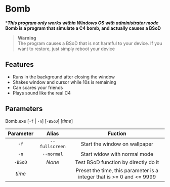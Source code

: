 # Bomb
****This program only works within Windows OS with administrator mode***  
**Bomb is a program that simulate a C4 bomb, and actually causes a BSoD**  
> **Warning**  
> The program causes a BSoD that is not harmful to your device. If you want to restore, just simply reboot your device

## Features
- Runs in the background after closing the window
- Shakes window and cursor while 10s is remaining
- Can scares your friends
- Plays sound like the real C4

## Parameters
Bomb.exe [`-f` | `-n`] [`-BSoD`] [*time*]

|Parameter|Alias|Fuction|
|:---:|:---:|:---:|
|`-f`|`--fullscreen`|Start the window on wallpaper|
|`-n`|`--normal`|Start widow with normal mode|
|`-BSoD`|*None*|Test BSoD function by directly do it|
|*time*||Preset the time, this parameter is a integer that is >= 0 and <= 9999|
